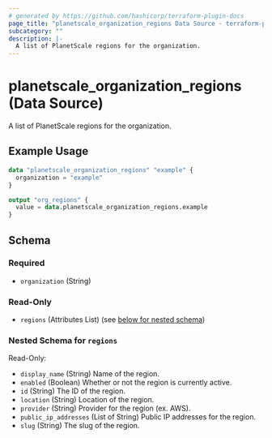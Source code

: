 ```yaml
---
# generated by https://github.com/hashicorp/terraform-plugin-docs
page_title: "planetscale_organization_regions Data Source - terraform-provider-planetscale"
subcategory: ""
description: |-
  A list of PlanetScale regions for the organization.
---
```


# planetscale_organization_regions (Data Source)

A list of PlanetScale regions for the organization.

## Example Usage

```terraform
data "planetscale_organization_regions" "example" {
  organization = "example"
}

output "org_regions" {
  value = data.planetscale_organization_regions.example
}
```

<!-- schema generated by tfplugindocs -->
## Schema

### Required

- `organization` (String)

### Read-Only

- `regions` (Attributes List) (see [below for nested schema](#nestedatt--regions))

<a id="nestedatt--regions"></a>
### Nested Schema for `regions`

Read-Only:

- `display_name` (String) Name of the region.
- `enabled` (Boolean) Whether or not the region is currently active.
- `id` (String) The ID of the region.
- `location` (String) Location of the region.
- `provider` (String) Provider for the region (ex. AWS).
- `public_ip_addresses` (List of String) Public IP addresses for the region.
- `slug` (String) The slug of the region.
